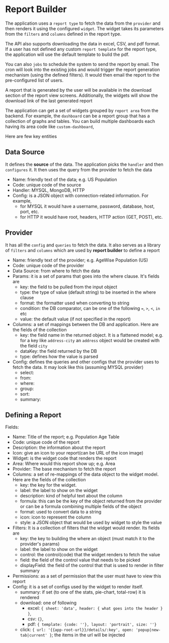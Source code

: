 # Report Builder

The application uses a `report type` to fetch the data from the `provider` and then renders it using the configured `widget`. The widget takes its parameters from the `filters` and `columns` defined in the report type.

The API also supports downloading the data in excel, CSV, and pdf format. If a user has not defined any custom `report template` for the report type, the application will use the default template to build the pdf.

You can also `jobs` to schedule the system to send the report by email. The cron will look into the existing jobs and would trigger the report generation mechanism (using the defined filters). It would then email the report to the pre-configured list of users.

A report that is generated by the user will be available in the download section of the report view screens. Additionally, the widgets will show the download link of the last generated report

The application can get a set of widgets grouped by `report area` from the backend. For example, the `dashboard` can be a report group that has a collection of graphs and tables. You can build multiple dashboards each having its area code like `custom-dashboard`,  

Here are few key entities

## Data Source

It defines the **source** of the data. The application picks the `handler` and then `configures` it. It then uses the query from the provider to fetch the data

- Name: friendly text of the data; e.g. US Population
- Code: unique code of the source
- Handler: MYSQL, MongoDB, HTTP
- Config: is a JSON object with connection-related information. For example, 
  - for MYSQL it would have a username, password, database, host, port, etc.
  - for HTTP it would have root, headers, HTTP action (GET, POST), etc.

## Provider

It has all the `config` and `queries` to fetch the data. It also serves as a library of `filters` and `columns` which are used by **report builder** to define a report

- Name: friendly text of the provider; e.g. AgeWise Population (US)
- Code: unique code of the provider
- Data Source: from where to fetch the data
- Params: it is a set of params that goes into the where clause. It's fields are
  - key: the field to be pulled from the input object
  - type: the type of value (default string) to be inserted in the where clause
  - format: the formatter used when converting to string
  - condition: the DB comparator, can be one of the following `=`, `>`, `<`, `in` etc
  - value: the default value (if not specified in the report)
- Columns: a set of mappings between the DB and application. Here are the fields of the collection
  - key: the field name in the returned object. It is a flattened model; e.g. for a key like `address-city` an `address` object would be created with the field `city`
  - dataKey: the field returned by the DB
  - type: defines how the value is parsed
- Config: defines the queries and other configs that the provider uses to fetch the data. It may look like this (assuming MYSQL provider)
  - select:
  - from:
  - where:
  - group:
  - sort:
  - summary:

## Defining a Report

Fields:

- Name: Title of the report; e.g. Population Age Table
- Code: unique code of the report
- Description: the information about the report
- Icon: give an icon to your report(can be URL of the icon image)
- Widget: is the widget code that renders the report
- Area: Where would this report show up; e.g. Area
- Provider: The base mechanism to fetch the report
- Columns: a set of re-mappings of the data object to the widget model. Here are the fields of the collection
  - key: the key for the widget.
  - label: the label to show on the widget
  - description: kind of helpful text about the column
  - formula: this can be the key of the object returned from the provider or can be a formula combining multiple fields of the object
  - format: used to convert data to a string
  - icon: icon to represent the column
  - style: a JSON object that would be used by widget to style the value
- Filters: It is a collection of filters that the widget would render. Its fields are
  - key: the key to building the where an object (must match it to the provider's params)
  - label: the label to show on the widget
  - control: the control(code) that the widget renders to fetch the value
  - field: the field of the control value that needs to be picked
  - displayField: the field of the control that that is used to render in filter summary
- Permissions: as a set of permission that the user must have to view this report
- Config: it is a set of configs used by the widget to render itself.
  - summary: if set (to one of the stats, pie-chart, total-row) it is rendered
  - download: one of following
    - excel: `{ sheet: 'data', header: { what goes into the header } }`, 
    - csv: `{}`, 
    - pdf: `{ template: {code: ''}, layout: 'portrait', size: ''}`
  - click: `{ url: '{{app-root-url}}/details/:key', open: 'popup|new-tab|current' }`; the items in the url will be injected
